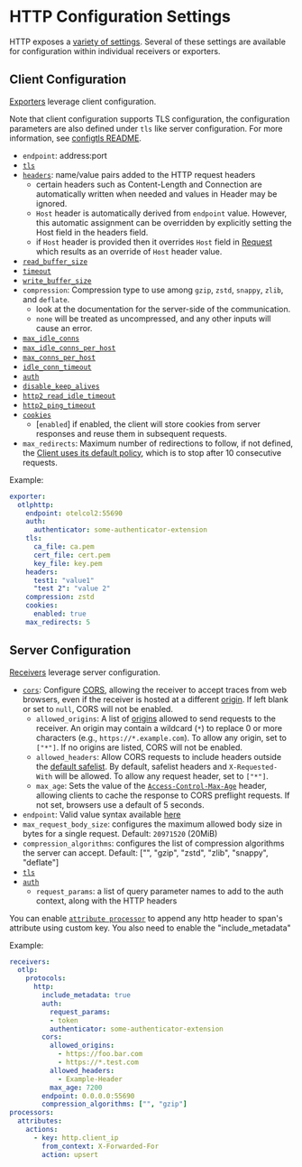 # HTTP Configuration Settings

HTTP exposes a [variety of settings](https://golang.org/pkg/net/http/).
Several of these settings are available for configuration within individual
receivers or exporters.

## Client Configuration

[Exporters](https://github.com/open-telemetry/opentelemetry-collector/blob/main/exporter/README.md)
leverage client configuration.

Note that client configuration supports TLS configuration, the
configuration parameters are also defined under `tls` like server
configuration. For more information, see [configtls
README](../configtls/README.md).

- `endpoint`: address:port
- [`tls`](../configtls/README.md)
- [`headers`](https://pkg.go.dev/net/http#Request): name/value pairs added to the HTTP request headers
  - certain headers such as Content-Length and Connection are automatically written when needed and values in Header may be ignored.
  - `Host` header is automatically derived from `endpoint` value. However, this automatic assignment can be overridden by explicitly setting the Host field in the headers field.
  - if `Host` header is provided then it overrides `Host` field in [Request](https://pkg.go.dev/net/http#Request) which results as an override of `Host` header value.
- [`read_buffer_size`](https://golang.org/pkg/net/http/#Transport)
- [`timeout`](https://golang.org/pkg/net/http/#Client)
- [`write_buffer_size`](https://golang.org/pkg/net/http/#Transport)
- `compression`: Compression type to use among `gzip`, `zstd`, `snappy`, `zlib`, and `deflate`.
  - look at the documentation for the server-side of the communication.
  - `none` will be treated as uncompressed, and any other inputs will cause an error.
- [`max_idle_conns`](https://golang.org/pkg/net/http/#Transport)
- [`max_idle_conns_per_host`](https://golang.org/pkg/net/http/#Transport)
- [`max_conns_per_host`](https://golang.org/pkg/net/http/#Transport)
- [`idle_conn_timeout`](https://golang.org/pkg/net/http/#Transport)
- [`auth`](../configauth/README.md)
- [`disable_keep_alives`](https://golang.org/pkg/net/http/#Transport)
- [`http2_read_idle_timeout`](https://pkg.go.dev/golang.org/x/net/http2#Transport)
- [`http2_ping_timeout`](https://pkg.go.dev/golang.org/x/net/http2#Transport)
- [`cookies`](https://pkg.go.dev/net/http#CookieJar)
  - [`enabled`] if enabled, the client will store cookies from server responses and reuse them in subsequent requests.
- `max_redirects`: Maximum number of redirections to follow, if not defined, the [Client uses its default policy](https://pkg.go.dev/net/http#Client), which is to stop after 10 consecutive requests.

Example:

```yaml
exporter:
  otlphttp:
    endpoint: otelcol2:55690
    auth:
      authenticator: some-authenticator-extension
    tls:
      ca_file: ca.pem
      cert_file: cert.pem
      key_file: key.pem
    headers:
      test1: "value1"
      "test 2": "value 2"
    compression: zstd
    cookies:
      enabled: true
    max_redirects: 5
```

## Server Configuration

[Receivers](https://github.com/open-telemetry/opentelemetry-collector/blob/main/receiver/README.md)
leverage server configuration.

- [`cors`](https://github.com/rs/cors#parameters): Configure [CORS][cors],
allowing the receiver to accept traces from web browsers, even if the receiver
is hosted at a different [origin][origin]. If left blank or set to `null`, CORS
will not be enabled.
  - `allowed_origins`: A list of [origins][origin] allowed to send requests to
  the receiver. An origin may contain a wildcard (`*`) to replace 0 or more
  characters (e.g., `https://*.example.com`). To allow any origin, set to
  `["*"]`. If no origins are listed, CORS will not be enabled.
  - `allowed_headers`: Allow CORS requests to include headers outside the
  [default safelist][cors-headers]. By default, safelist headers and
  `X-Requested-With` will be allowed. To allow any request header, set to
  `["*"]`.
  - `max_age`: Sets the value of the [`Access-Control-Max-Age`][cors-cache]
  header, allowing clients to cache the response to CORS preflight requests. If
  not set, browsers use a default of 5 seconds.
- `endpoint`: Valid value syntax available [here](https://github.com/grpc/grpc/blob/master/doc/naming.md)
- `max_request_body_size`: configures the maximum allowed body size in bytes for a single request. Default: `20971520` (20MiB)
- `compression_algorithms`: configures the list of compression algorithms the server can accept. Default: ["", "gzip", "zstd", "zlib", "snappy", "deflate"]
- [`tls`](../configtls/README.md)
- [`auth`](../configauth/README.md)
  - `request_params`: a list of query parameter names to add to the auth context, along with the HTTP headers

You can enable [`attribute processor`][attribute-processor] to append any http header to span's attribute using custom key. You also need to enable the "include_metadata"

Example:

```yaml
receivers:
  otlp:
    protocols:
      http:
        include_metadata: true
        auth:
          request_params:
          - token
          authenticator: some-authenticator-extension
        cors:
          allowed_origins:
            - https://foo.bar.com
            - https://*.test.com
          allowed_headers:
            - Example-Header
          max_age: 7200
        endpoint: 0.0.0.0:55690
        compression_algorithms: ["", "gzip"]
processors:
  attributes:
    actions:
      - key: http.client_ip
        from_context: X-Forwarded-For
        action: upsert
```

[cors]: https://developer.mozilla.org/en-US/docs/Web/HTTP/CORS
[cors-headers]: https://developer.mozilla.org/en-US/docs/Glossary/CORS-safelisted_request_header
[cors-cache]: https://developer.mozilla.org/en-US/docs/Web/HTTP/Headers/Access-Control-Max-Age
[origin]: https://developer.mozilla.org/en-US/docs/Glossary/Origin
[attribute-processor]: https://github.com/open-telemetry/opentelemetry-collector-contrib/blob/main/processor/attributesprocessor/README.md
